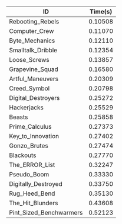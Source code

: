 |ID|Time(s)|
|-|-|
|Rebooting_Rebels|0.10508|
|Computer_Crew|0.11070|
|Byte_Mechanics|0.12110|
|Smalltalk_Dribble|0.12354|
|Loose_Screws|0.13857|
|Grapevine_Squad|0.16580|
|Artful_Maneuvers|0.20309|
|Creed_Symbol|0.20798|
|Digital_Destroyers|0.25272|
|Hackerjacks|0.25529|
|Beasts|0.25858|
|Prime_Calculus|0.27373|
|Key_to_Innovation|0.27402|
|Gonzo_Brutes|0.27474|
|Blackouts|0.27770|
|The_ERROR_List|0.32247|
|Pseudo_Boom|0.33330|
|Digitally_Destroyed|0.33750|
|Rug_Heed_Bend|0.35130|
|The_Hit_Blunders|0.43608|
|Pint_Sized_Benchwarmers|0.52123|
